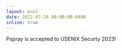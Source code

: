 ```yaml
---
layout: post
date: 2022-07-28 00:00:00-0400
inline: true
---
```


Pspray is accepted to USENIX Securty 2023!


